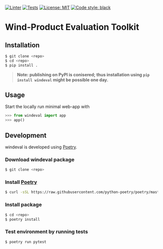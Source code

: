 
[![Linter](https://github.com/windeval/windeval/workflows/Lint/badge.svg)](https://github.com/windeval/windeval/actions?query=workflow%3ALint)
[![Tests](https://github.com/windeval/windeval/workflows/Test/badge.svg)](https://github.com/windeval/windeval/actions?query=workflow%3ATest)
[![License: MIT](https://img.shields.io/badge/License-MIT-yellow.svg)](https://github.com/windeval/windeval/blob/master/LICENSE)
[![Code style: black](https://img.shields.io/badge/code%20style-black-000000.svg)](https://github.com/psf/black)

# Wind-Product Evaluation Toolkit

## Installation

```bash
$ git clone <repo>
$ cd <repo>
$ pip install .
```

> **Note: publishing on PyPI is conisered; thus installation using `pip install windeval`
> might be possible one day.**

## Usage

Start the locally run minimal web-app with

```python
>>> from windeval import app
>>> app()
```

## Development

windeval is developed using [Poetry](https://github.com/python-poetry/poetry).

### Download windeval package

```bash
$ git clone <repo>
```

### Install [Poetry](https://github.com/python-poetry/poetry)

```bash
$ curl -sSL https://raw.githubusercontent.com/python-poetry/poetry/master/get-poetry.py | python
```

### Install package

```bash
$ cd <repo>
$ poetry install
```

### Test environment by running tests

```bash
$ poetry run pytest
```

